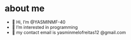 # about me

- 👋 Hi, I’m @YASMINMF-40
- 👀 I’m interested in programming
- 🌱 my contact email is yasminmelofreitas12 @gmail.com
